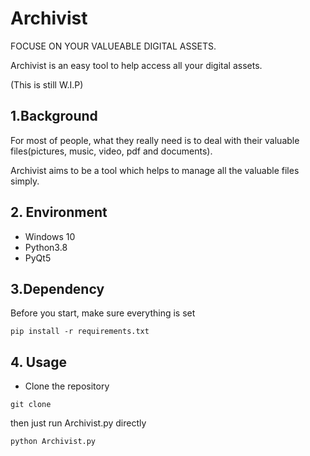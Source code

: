 # Archivist

FOCUSE ON YOUR VALUEABLE DIGITAL ASSETS.

Archivist is an easy tool to help access all your digital assets.

(This is still W.I.P)

## 1.Background
For most of people, what they really need is to deal with their
valuable files(pictures, music, video, pdf and documents). 

Archivist aims to be a tool which helps to manage all the valuable
files simply.

## 2. Environment
- Windows 10
- Python3.8
- PyQt5

## 3.Dependency
Before you start, make sure everything is set
```shell script
pip install -r requirements.txt
``` 

## 4. Usage
- Clone the repository
```shell script
git clone 
```
then just run Archivist.py directly
```shell script
python Archivist.py
```




